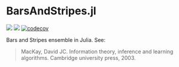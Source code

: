 # BarsAndStripes.jl

[![](https://img.shields.io/badge/docs-dev-blue.svg)](https://cossio.github.io/BarsAndStripes.jl/dev)
![](https://github.com/cossio/BarsAndStripes.jl/workflows/CI/badge.svg)
[![codecov](https://codecov.io/gh/cossio/BarsAndStripes.jl/branch/main/graph/badge.svg?token=cAORtILfrL)](https://codecov.io/gh/cossio/BarsAndStripes.jl)

Bars and Stripes ensemble in Julia.
See:

> MacKay, David JC. Information theory, inference and learning algorithms. Cambridge university press, 2003.